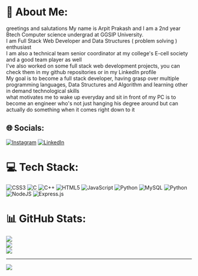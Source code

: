 # 💫 About Me:
greetings and salutations My name is Arpit Prakash and I am a 2nd year Btech Computer science undergrad at GGSIP University.<br>I am Full Stack Web Developer and Data Structures ( problem solving ) enthusiast<br>I am also a technical team senior coordinator at my college's E-cell society and a good team player as well<br>I've also worked on some full stack web development projects, you can check them in my github repositories or in my LinkedIn profile<br>My goal is to become a full stack developer, having grasp over multiple programming languages, Data Structures and Algorithm and learning other in demand technological skills<br>what motivates me to wake up everyday and sit in front of my PC is to become an engineer who's not just hanging his degree around but can actually do something when it comes right down to it


## 🌐 Socials:
[![Instagram](https://img.shields.io/badge/Instagram-%23E4405F.svg?logo=Instagram&logoColor=white)](https://instagram.com/arpit_dot_exe) [![LinkedIn](https://img.shields.io/badge/LinkedIn-%230077B5.svg?logo=linkedin&logoColor=white)](https://linkedin.com/in/www.linkedin.com/in/arpit-prakash-941383327) 

# 💻 Tech Stack:
![CSS3](https://img.shields.io/badge/css3-%231572B6.svg?style=for-the-badge&logo=css3&logoColor=white) ![C](https://img.shields.io/badge/c-%2300599C.svg?style=for-the-badge&logo=c&logoColor=white) ![C++](https://img.shields.io/badge/c++-%2300599C.svg?style=for-the-badge&logo=c%2B%2B&logoColor=white) ![HTML5](https://img.shields.io/badge/html5-%23E34F26.svg?style=for-the-badge&logo=html5&logoColor=white) ![JavaScript](https://img.shields.io/badge/javascript-%23323330.svg?style=for-the-badge&logo=javascript&logoColor=%23F7DF1E) ![Python](https://img.shields.io/badge/python-3670A0?style=for-the-badge&logo=python&logoColor=ffdd54) ![MySQL](https://img.shields.io/badge/mysql-4479A1.svg?style=for-the-badge&logo=mysql&logoColor=white) ![Python](https://img.shields.io/badge/python-3670A0?style=for-the-badge&logo=python&logoColor=ffdd54) ![NodeJS](https://img.shields.io/badge/node.js-6DA55F?style=for-the-badge&logo=node.js&logoColor=white) ![Express.js](https://img.shields.io/badge/express.js-%23404d59.svg?style=for-the-badge&logo=express&logoColor=%2361DAFB)
# 📊 GitHub Stats:
![](https://github-readme-stats.vercel.app/api?username=arpit750&theme=dark&hide_border=false&include_all_commits=false&count_private=false)<br/>
![](https://github-readme-streak-stats.herokuapp.com/?user=arpit750&theme=dark&hide_border=false)<br/>
![](https://github-readme-stats.vercel.app/api/top-langs/?username=arpit750&theme=dark&hide_border=false&include_all_commits=false&count_private=false&layout=compact)

---
[![](https://visitcount.itsvg.in/api?id=arpit750&icon=0&color=0)](https://visitcount.itsvg.in)

<!-- Proudly created with GPRM ( https://gprm.itsvg.in ) -->
